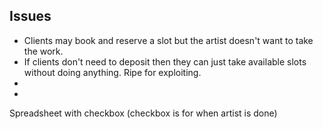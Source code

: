 ## Issues

- Clients may book and reserve a slot but the artist doesn't want to take the work.
- If clients don't need to deposit then they can just take available slots without doing anything. Ripe for exploiting.
- 
- 

Spreadsheet with checkbox (checkbox is for when artist is done)
